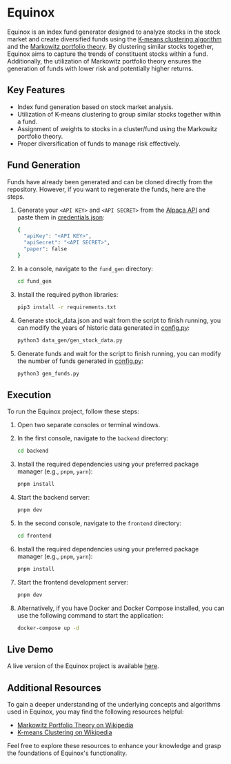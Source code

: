# Equinox

Equinox is an index fund generator designed to analyze stocks in the stock market and create diversified funds using the [K-means clustering algorithm](https://en.wikipedia.org/wiki/K-means_clustering) and the [Markowitz portfolio theory](https://en.wikipedia.org/wiki/Modern_portfolio_theory). By clustering similar stocks together, Equinox aims to capture the trends of constituent stocks within a fund. Additionally, the utilization of Markowitz portfolio theory ensures the generation of funds with lower risk and potentially higher returns.

## Key Features

- Index fund generation based on stock market analysis.
- Utilization of K-means clustering to group similar stocks together within a fund.
- Assignment of weights to stocks in a cluster/fund using the Markowitz portfolio theory.
- Proper diversification of funds to manage risk effectively.

## Fund Generation

Funds have already been generated and can be cloned directly from the repository. However, if you want to regenerate the funds, here are the steps.

1. Generate your `<API KEY>` and `<API SECRET>` from the [Alpaca API](https://alpaca.markets/) and paste them in [credentials.json](/common/credentials.json):

   ```bash
   {
     "apiKey": "<API KEY>",
     "apiSecret": "<API SECRET>",
     "paper": false
   }

3. In a console, navigate to the `fund_gen` directory:

   ```bash
   cd fund_gen

4. Install the required python libraries:

   ```bash
   pip3 install -r requirements.txt

5. Generate stock_data.json and wait from the script to finish running, you can modify the years of historic data generated in [config.py](/fund_gen/config.py):

   ```bash
   python3 data_gen/gen_stock_data.py

5. Generate funds and wait for the script to finish running, you can modify the number of funds generated in [config.py](/fund_gen/config.py):

   ```bash
   python3 gen_funds.py

## Execution

To run the Equinox project, follow these steps:

1. Open two separate consoles or terminal windows.
2. In the first console, navigate to the `backend` directory:

   ```bash
   cd backend

3. Install the required dependencies using your preferred package manager (e.g., `pnpm`, `yarn`):

   ```bash
   pnpm install

4. Start the backend server:

   ```bash
   pnpm dev

5. In the second console, navigate to the `frontend` directory:

   ```bash
   cd frontend

6. Install the required dependencies using your preferred package manager (e.g., `pnpm`, `yarn`):

   ```bash
   pnpm install

7. Start the frontend development server:

   ```bash
   pnpm dev

8. Alternatively, if you have Docker and Docker Compose installed, you can use the following command to start the application:

   ```bash
   docker-compose up -d

## Live Demo

A live version of the Equinox project is available [here](https://laytoder.github.io/equinox/). 

## Additional Resources

To gain a deeper understanding of the underlying concepts and algorithms used in Equinox, you may find the following resources helpful:

- [Markowitz Portfolio Theory on Wikipedia](https://en.wikipedia.org/wiki/Modern_portfolio_theory)
- [K-means Clustering on Wikipedia](https://en.wikipedia.org/wiki/K-means_clustering)

Feel free to explore these resources to enhance your knowledge and grasp the foundations of Equinox's functionality.
